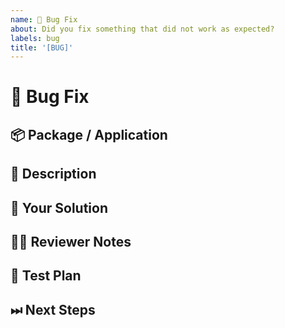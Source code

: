 ```yaml
---
name: 🐜 Bug Fix
about: Did you fix something that did not work as expected?
labels: bug
title: '[BUG]'
---
```


<!---
Thanks for filing a pull request 😄 ! Before you submit, please check the open/closed similar issues and pull requests since someone might have pushed the same thing before!
-->

# 🐜 Bug Fix

## 📦 Package / Application

<!-- In what package(s) or application(s) have you experienced this bug? -->
<!-- [e.g.: @furystack/core ] -->

## 📖 Description

<!---
Provide some background and a description of the bug being fixed
-->

## 💁 Your Solution

<!--- Describe how you fixed the bug -->

## 👩‍💻 Reviewer Notes

<!---
Provide some notes for reviewers to help them to give you targeted feedback
-->

## 📑 Test Plan

<!---
Please provide a summary of the tests affected by this work and any unique strategies employed in testing the fixes
-->

## ⏭ Next Steps

<!---
If there is relevant follow-up work to this PR, please list any existing issues or provide brief descriptions of what you would like to do next
-->
